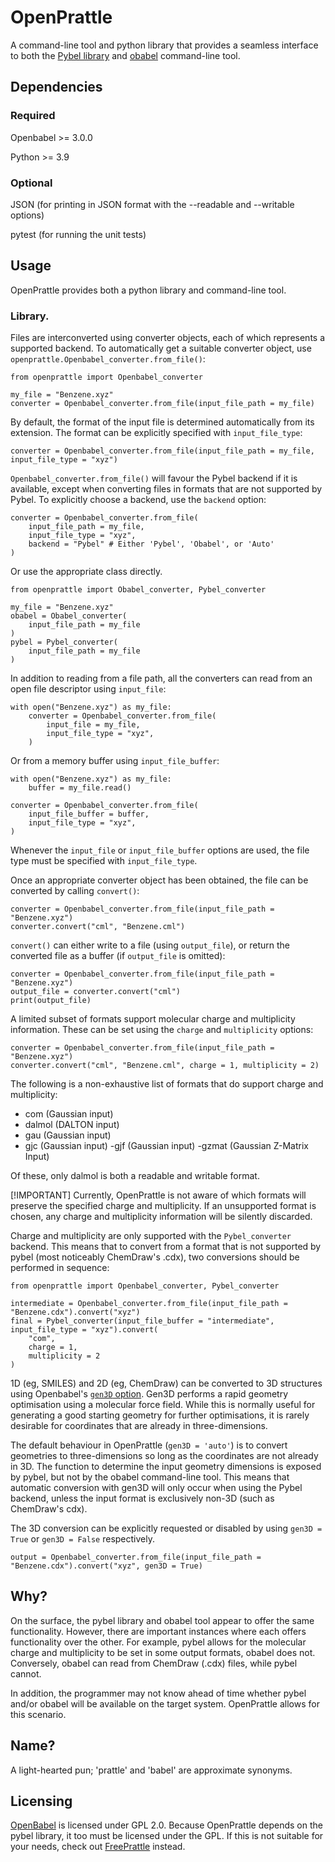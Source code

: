 # OpenPrattle

A command-line tool and python library that provides a seamless interface to both the [Pybel library](https://github.com/openbabel/openbabel) and [obabel](https://github.com/openbabel/openbabel) command-line tool.

## Dependencies

### Required

Openbabel >= 3.0.0

Python >= 3.9

### Optional

JSON (for printing in JSON format with the --readable and --writable options)

pytest (for running the unit tests)

## Usage

OpenPrattle provides both a python library and command-line tool.

### Library.

Files are interconverted using converter objects, each of which represents a supported backend.
To automatically get a suitable converter object, use `openprattle.Openbabel_converter.from_file()`:

```
from openprattle import Openbabel_converter

my_file = "Benzene.xyz"
converter = Openbabel_converter.from_file(input_file_path = my_file)
```

By default, the format of the input file is determined automatically from its extension. The format
can be explicitly specified with `input_file_type`:

```
converter = Openbabel_converter.from_file(input_file_path = my_file, input_file_type = "xyz")
```

`Openbabel_converter.from_file()` will favour the Pybel backend if it is available, except when
converting files in formats that are not supported by Pybel. To explicitly choose a backend, use
the `backend` option:

```
converter = Openbabel_converter.from_file(
    input_file_path = my_file,
    input_file_type = "xyz",
    backend = "Pybel" # Either 'Pybel', 'Obabel', or 'Auto'
)
```

Or use the appropriate class directly.

```
from openprattle import Obabel_converter, Pybel_converter

my_file = "Benzene.xyz"
obabel = Obabel_converter(
    input_file_path = my_file
)
pybel = Pybel_converter(
    input_file_path = my_file
)
```

In addition to reading from a file path, all the converters can read from an open file descriptor
using `input_file`:

```
with open("Benzene.xyz") as my_file:
    converter = Openbabel_converter.from_file(
        input_file = my_file,
        input_file_type = "xyz",
    )
```

Or from a memory buffer using `input_file_buffer`:

```
with open("Benzene.xyz") as my_file:
    buffer = my_file.read()

converter = Openbabel_converter.from_file(
    input_file_buffer = buffer,
    input_file_type = "xyz",
)
```

Whenever the `input_file` or `input_file_buffer` options are used, the file type must be specified
with `input_file_type`.

Once an appropriate converter object has been obtained, the file can be converted by calling `convert()`:

```
converter = Openbabel_converter.from_file(input_file_path = "Benzene.xyz")
converter.convert("cml", "Benzene.cml")
```

`convert()` can either write to a file (using `output_file`), or return the converted file as a buffer
(if `output_file` is omitted):

```
converter = Openbabel_converter.from_file(input_file_path = "Benzene.xyz")
output_file = converter.convert("cml")
print(output_file)
```

A limited subset of formats support molecular charge and multiplicity information. These can be set
using the ``charge`` and ``multiplicity`` options:

```
converter = Openbabel_converter.from_file(input_file_path = "Benzene.xyz")
converter.convert("cml", "Benzene.cml", charge = 1, multiplicity = 2)
```

The following is a non-exhaustive list of formats that do support charge and multiplicity:
 - com (Gaussian input)
 - dalmol (DALTON input)
 - gau (Gaussian input)
 - gjc (Gaussian input)
  -gjf (Gaussian input)
  -gzmat (Gaussian Z-Matrix Input)

Of these, only dalmol is both a readable and writable format.

[!IMPORTANT]
Currently, OpenPrattle is not aware of which formats will preserve the specified charge
and multiplicity. If an unsupported format is chosen, any charge and multiplicity information
will be silently discarded.

Charge and multiplicity are only supported with the `Pybel_converter` backend. This means that to
convert from a format that is not supported by pybel (most noticeably ChemDraw's .cdx), two
conversions should be performed in sequence:
```
from openprattle import Openbabel_converter, Pybel_converter

intermediate = Openbabel_converter.from_file(input_file_path = "Benzene.cdx").convert("xyz")
final = Pybel_converter(input_file_buffer = "intermediate", input_file_type = "xyz").convert(
    "com",
    charge = 1,
    multiplicity = 2
)
```

1D (eg, SMILES) and 2D (eg, ChemDraw) can be converted to 3D structures using Openbabel's
[`gen3D` option](https://open-babel.readthedocs.io/en/latest/3DStructureGen/SingleConformer.html#gen3d).
Gen3D performs a rapid geometry optimisation using a molecular force field. While this is normally useful
for generating a good starting geometry for further optimisations, it is rarely desirable for coordinates
that are already in three-dimensions.

The default behaviour in OpenPrattle (`gen3D = 'auto'`) is to convert geometries to three-dimensions so
long as the coordinates are not already in 3D. The function to determine the input geometry dimensions
is exposed by pybel, but not by the obabel command-line tool. This means that automatic conversion with
gen3D will only occur when using the Pybel backend, unless the input format is exclusively non-3D (such
as ChemDraw's cdx).

The 3D conversion can be explicitly requested or disabled by using `gen3D = True` or `gen3D = False`
respectively.

```
output = Openbabel_converter.from_file(input_file_path = "Benzene.cdx").convert("xyz", gen3D = True)
```

## Why?

On the surface, the pybel library and obabel tool appear to offer the same functionality. However, there are important instances where each offers functionality over the other. For example, pybel allows for the molecular charge and multiplicity to be set in some output formats, obabel does not.
Conversely, obabel can read from ChemDraw (.cdx) files, while pybel cannot.

In addition, the programmer may not know ahead of time whether pybel and/or obabel will be available on the target system.
OpenPrattle allows for this scenario.

## Name?

A light-hearted pun; 'prattle' and 'babel' are approximate synonyms.

## Licensing

[OpenBabel](https://github.com/openbabel/openbabel) is licensed under GPL 2.0. Because OpenPrattle depends on the pybel library, it too must be licensed under the GPL.
If this is not suitable for your needs, check out [FreePrattle](https://github.com/Digichem-Project/freeprattle) instead.